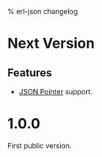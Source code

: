 % erl-json changelog

# Next Version
## Features
- [JSON Pointer](https://tools.ietf.org/html/rfc6901) support.

# 1.0.0
First public version.
